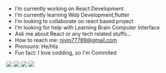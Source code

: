 

- I’m currently working on React Development
- I’m currently learning Web Development,flutter
- I’m looking to collaborate on react based project
- I’m looking for help with Learning Brain Computer Interface
- Ask me about React or any tech related stuffs...
- How to reach me: nivin77789@gmail.com
- Pronouns: He/His
- Fun fact: I love codding, so I'm Commited


<img src="https://github-readme-streak-stats.herokuapp.com/?user=nivin77789&theme=tokyonight_duo&date_format=M%20j%5B%2C%20Y%5D">  <nobr>  <img src="https://github-readme-stats.vercel.app/api?username=nivin77789&show_icons=true&title_color=C0C0C0&icon_color=800080&text_color=daf7dc&bg_color=0D1117">
  <img src="https://github-readme-stats.vercel.app/api?username=nivin77789&theme=tokyonight_duo&date_format=M%20j%5B%2C%20Y%5D&bg_color=0d1117">
<img src="https://github-readme-stats.vercel.app/api/top-langs/?username=nivin77789&layout=compact&bg_color=0d1117">


